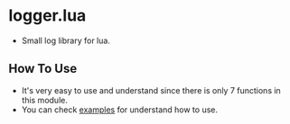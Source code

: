 # logger.lua
- Small log library for lua.

## How To Use
- It's very easy to use and understand since there is only 7 functions in this module.
- You can check [examples](https://github.com/zeykatecool/logger.lua/tree/main/examples) for understand how to use.
